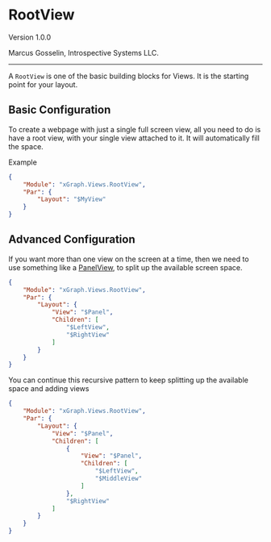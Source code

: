 # RootView

Version 1.0.0

Marcus Gosselin, Introspective Systems LLC.

---

A `RootView` is one of the basic building blocks for Views. It is the starting point for your layout. 

## Basic Configuration

To create a webpage with just a single full screen view, all you need to do is have a root view, with your single view attached to it. It will automatically fill the space.

Example

``` json
{
    "Module": "xGraph.Views.RootView",
    "Par": {
        "Layout": "$MyView"
    }
}
```

## Advanced Configuration

If you want more than one view on the screen at a time, then we need to use something like a [PanelView](#), to split up the available screen space.

``` json
{
    "Module": "xGraph.Views.RootView",
    "Par": {
        "Layout": {
            "View": "$Panel",
            "Children": [
                "$LeftView",
                "$RightView"
            ]
        }
    }
}
```

You can continue this recursive pattern to keep splitting up the available space and adding views

``` json
{
    "Module": "xGraph.Views.RootView",
    "Par": {
        "Layout": {
            "View": "$Panel",
            "Children": [
                {
                    "View": "$Panel",
                    "Children": [
                        "$LeftView",
                        "$MiddleView"
                    ]
                },
                "$RightView"
            ]
        }
    }
}
```